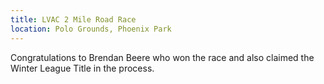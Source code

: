 ```yaml
---
title: LVAC 2 Mile Road Race
location: Polo Grounds, Phoenix Park
---
```


Congratulations to Brendan Beere who won the race and also claimed the Winter League Title in the process.
